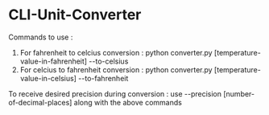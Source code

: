 # CLI-Unit-Converter

Commands to use : 
1. For fahrenheit to celcius conversion : python converter.py [temperature-value-in-fahrenheit] --to-celsius
2. For celcius to fahrenheit conversion : python converter.py [temperature-value-in-celsius] --to-fahrenheit

To receive desired precision during conversion : use --precision [number-of-decimal-places] along with the above commands
